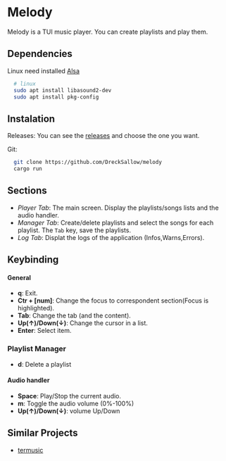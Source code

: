 # Melody
Melody is a TUI music player. You can create playlists and play them.

## Dependencies
Linux need installed [Alsa](https://www.alsa-project.org/)
```bash
  # linux
  sudo apt install libasound2-dev
  sudo apt install pkg-config
```

## Instalation

Releases:
You can see the [releases](https://github.com/DreckSallow/melody/releases) and choose the one you want.

Git:
```bash
  git clone https://github.com/DreckSallow/melody
  cargo run
```

## Sections
- *Player Tab*: The main screen. Display the playlists/songs lists and the audio handler.
- *Manager Tab*: Create/delete playlists and select the songs for each playlist. The `Tab` key, save the playlists.
- *Log Tab*: Displat the logs of the application (Infos,Warns,Errors).

## Keybinding

#### General
- **q**: Exit.
- **Ctr + [num]**: Change the focus to correspondent section(Focus is highlighted).
- **Tab**: Change the tab (and the content).
- **Up(↑)/Down(↓)**: Change the cursor in a list.
- **Enter**: Select item.

### Playlist Manager
- **d**: Delete a playlist

#### Audio handler
- **Space**: Play/Stop the current audio.
- **m**: Toggle the audio volume (0%-100%)
- **Up(↑)/Down(↓)**: volume Up/Down

## Similar Projects
- [termusic](https://github.com/tramhao/termusic)